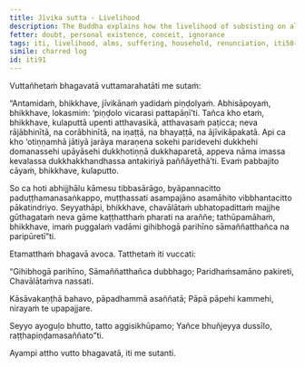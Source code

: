 ```yaml
---
title: Jīvika sutta - Livelihood
description: The Buddha explains how the livelihood of subsisting on alms, although an extreme of livelihoods, is a sensible choice for those who hope to discern a complete end to the entire mass of suffering.
fetter: doubt, personal existence, conceit, ignorance
tags: iti, livelihood, alms, suffering, household, renunciation, iti50-99
simile: charred log
id: iti91
---
```


Vuttañhetaṁ bhagavatā vuttamarahatāti me sutaṁ:

“Antamidaṁ, bhikkhave, jīvikānaṁ yadidaṁ piṇḍolyaṁ. Abhisāpoyaṁ, bhikkhave, lokasmiṁ: ‘piṇḍolo vicarasi pattapāṇī’ti. Tañca kho etaṁ, bhikkhave, kulaputtā upenti atthavasikā, atthavasaṁ paṭicca; neva rājābhinītā, na corābhinītā, na iṇaṭṭā, na bhayaṭṭā, na ājīvikāpakatā. Api ca kho ‘otiṇṇamhā jātiyā jarāya maraṇena sokehi paridevehi dukkhehi domanassehi upāyāsehi dukkhotiṇṇā dukkhaparetā, appeva nāma imassa kevalassa dukkhakkhandhassa antakiriyā paññāyethā’ti. Evaṁ pabbajito cāyaṁ, bhikkhave, kulaputto.

So ca hoti abhijjhālu kāmesu tibbasārāgo, byāpannacitto paduṭṭhamanasaṅkappo, muṭṭhassati asampajāno asamāhito vibbhantacitto pākatindriyo. Seyyathāpi, bhikkhave, chavālātaṁ ubhatopadittaṁ majjhe gūthagataṁ neva gāme kaṭṭhatthaṁ pharati na araññe; tathūpamāhaṁ, bhikkhave, imaṁ puggalaṁ vadāmi gihibhogā parihīno sāmaññatthañca na paripūretī”ti.

Etamatthaṁ bhagavā avoca. Tatthetaṁ iti vuccati:

“Gihibhogā parihīno,
Sāmaññatthañca dubbhago;
Paridhaṁsamāno pakireti,
Chavālātaṁva nassati.

Kāsāvakaṇṭhā bahavo,
pāpadhammā asaññatā;
Pāpā pāpehi kammehi,
nirayaṁ te upapajjare.

Seyyo ayoguḷo bhutto,
tatto aggisikhūpamo;
Yañce bhuñjeyya dussīlo,
raṭṭhapiṇḍamasaññato”ti.

Ayampi attho vutto bhagavatā, iti me sutanti.
